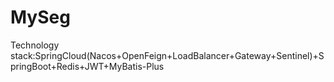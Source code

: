 # MySeg
Technology stack:SpringCloud(Nacos+OpenFeign+LoadBalancer+Gateway+Sentinel)+SpringBoot+Redis+JWT+MyBatis-Plus
